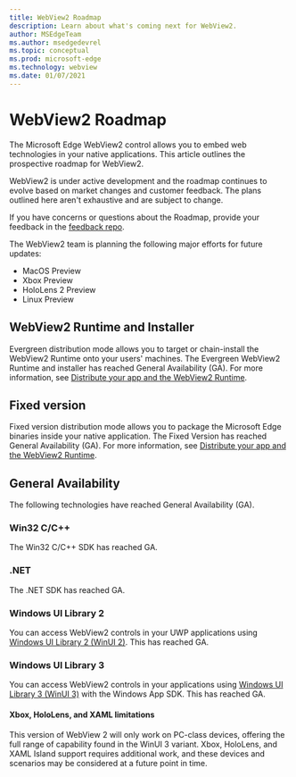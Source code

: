 ```yaml
---
title: WebView2 Roadmap
description: Learn about what's coming next for WebView2.
author: MSEdgeTeam
ms.author: msedgedevrel
ms.topic: conceptual
ms.prod: microsoft-edge
ms.technology: webview
ms.date: 01/07/2021
---
```

# WebView2 Roadmap

The Microsoft Edge WebView2 control allows you to embed web technologies in your native applications.  This article outlines the prospective roadmap for WebView2.

WebView2 is under active development and the roadmap continues to evolve based on market changes and customer feedback.  The plans outlined here aren't exhaustive and are subject to change.

If you have concerns or questions about the Roadmap, provide your feedback in the [feedback repo](https://github.com/MicrosoftEdge/WebViewFeedback).

The WebView2 team is planning the following major efforts for future updates:

* MacOS Preview
* Xbox Preview
* HoloLens 2 Preview
* Linux Preview


<!-- ====================================================================== -->
## WebView2 Runtime and Installer

Evergreen distribution mode allows you to target or chain-install the WebView2 Runtime onto your users' machines.  The Evergreen WebView2 Runtime and installer has reached General Availability (GA).  For more information, see [Distribute your app and the WebView2 Runtime](concepts/distribution.md).


<!-- ====================================================================== -->
## Fixed version

Fixed version distribution mode allows you to package the Microsoft Edge binaries <!--(a specific version of the WebView2 Runtime)--> inside your native application.  The Fixed Version has reached General Availability (GA).  For more information, see [Distribute your app and the WebView2 Runtime](concepts/distribution.md).


<!-- ====================================================================== -->
## General Availability

The following technologies have reached General Availability (GA).

### Win32 C/C++

The Win32 C/C++ SDK has reached GA.

### .NET

The .NET SDK has reached GA.

### Windows UI Library 2

You can access WebView2 controls in your UWP applications using [Windows UI Library 2 (WinUI 2)](get-started/winui2.md). This has reached GA.

### Windows UI Library 3

You can access WebView2 controls in your applications using [Windows UI Library 3 (WinUI 3)](/uwp/toolkits/winui3/index) with the Windows App SDK.  This has reached GA.

#### Xbox, HoloLens, and XAML limitations

This version of WebView 2 will only work on PC-class devices, offering the full range of capability found in the WinUI 3 variant. Xbox, HoloLens, and XAML Island support requires additional work, and these devices and scenarios may be considered at a future point in time.
